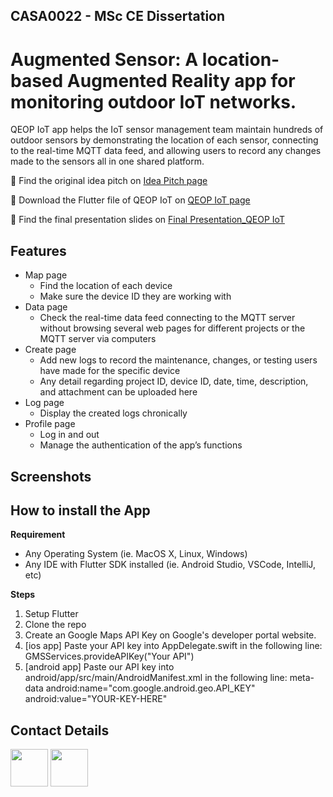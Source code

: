 ## CASA0022 - MSc CE Dissertation
# Augmented Sensor: A location-based Augmented Reality app for monitoring outdoor IoT networks.

QEOP IoT app helps the IoT sensor management team maintain hundreds of outdoor sensors by demonstrating the location of each sensor, connecting to the real-time MQTT data feed, and allowing users to record any changes made to the sensors all in one shared platform.

🎨 Find the original idea pitch on [Idea Pitch page](https://github.com/VivianKuKu/CASA0015_Mobile-System_QEOP-IoT/tree/main/Idea%20Pitch)

🚀 Download the Flutter file of QEOP IoT on [QEOP IoT page](https://github.com/VivianKuKu/CASA0015_Mobile-System_QEOP-IoT/tree/main/QEOP%20IoT)

🦆 Find the final presentation slides on [Final Presentation_QEOP IoT](https://github.com/VivianKuKu/CASA0015_Mobile-System_QEOP-IoT/blob/main/Final%20Presentation_QEOP%20IoT.pdf)



## Features

- Map page
  - Find the location of each device
  - Make sure the device ID they are working with
- Data page
  - Check the real-time data feed connecting to the MQTT server without browsing several web pages for different projects or the MQTT server via computers
- Create page
  - Add new logs to record the maintenance, changes, or testing users have made for the specific device
  - Any detail regarding project ID, device ID, date, time, description, and attachment can be uploaded here
- Log page
  - Display the created logs chronically
- Profile page
  - Log in and out 
  - Manage the authentication of the app’s functions


## Screenshots




## How to install the App
 
**Requirement**

- Any Operating System (ie. MacOS X, Linux, Windows)
- Any IDE with Flutter SDK installed (ie. Android Studio, VSCode, IntelliJ, etc)



**Steps**
1. Setup Flutter 
2. Clone the repo
3. Create an Google Maps API Key on Google's developer portal website.
4. [ios app] Paste your API key into AppDelegate.swift in the following line: GMSServices.provideAPIKey("Your API")
5. [android app] Paste our API key into android/app/src/main/AndroidManifest.xml in the following line: meta-data android:name="com.google.android.geo.API_KEY" android:value="YOUR-KEY-HERE"




##  Contact Details

<a href="https://twitter.com/v830108ku543"><img src="https://user-images.githubusercontent.com/35039342/55471524-8e24cb00-5627-11e9-9389-58f3d4419153.png" width="60"></a>
<a href="https://www.linkedin.com/in/vivianchinku/"><img src="https://user-images.githubusercontent.com/35039342/55471530-94b34280-5627-11e9-8c0e-6fe86a8406d6.png" width="60"></a>

